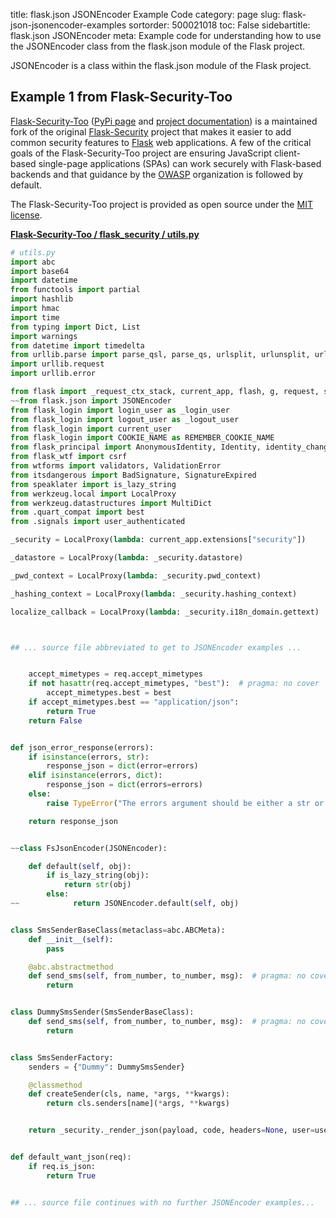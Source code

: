 title: flask.json JSONEncoder Example Code
category: page
slug: flask-json-jsonencoder-examples
sortorder: 500021018
toc: False
sidebartitle: flask.json JSONEncoder
meta: Example code for understanding how to use the JSONEncoder class from the flask.json module of the Flask project.


JSONEncoder is a class within the flask.json module of the Flask project.


## Example 1 from Flask-Security-Too
[Flask-Security-Too](https://github.com/Flask-Middleware/flask-security/)
([PyPi page](https://pypi.org/project/Flask-Security-Too/) and
[project documentation](https://flask-security-too.readthedocs.io/en/stable/))
is a maintained fork of the original
[Flask-Security](https://github.com/mattupstate/flask-security) project that
makes it easier to add common security features to [Flask](/flask.html)
web applications. A few of the critical goals of the Flask-Security-Too
project are ensuring JavaScript client-based single-page applications (SPAs)
can work securely with Flask-based backends and that guidance by the
[OWASP](https://owasp.org/) organization is followed by default.

The Flask-Security-Too project is provided as open source under the
[MIT license](https://github.com/Flask-Middleware/flask-security/blob/master/LICENSE).

[**Flask-Security-Too / flask_security / utils.py**](https://github.com/Flask-Middleware/flask-security/blob/master/flask_security/./utils.py)

```python
# utils.py
import abc
import base64
import datetime
from functools import partial
import hashlib
import hmac
import time
from typing import Dict, List
import warnings
from datetime import timedelta
from urllib.parse import parse_qsl, parse_qs, urlsplit, urlunsplit, urlencode
import urllib.request
import urllib.error

from flask import _request_ctx_stack, current_app, flash, g, request, session, url_for
~~from flask.json import JSONEncoder
from flask_login import login_user as _login_user
from flask_login import logout_user as _logout_user
from flask_login import current_user
from flask_login import COOKIE_NAME as REMEMBER_COOKIE_NAME
from flask_principal import AnonymousIdentity, Identity, identity_changed, Need
from flask_wtf import csrf
from wtforms import validators, ValidationError
from itsdangerous import BadSignature, SignatureExpired
from speaklater import is_lazy_string
from werkzeug.local import LocalProxy
from werkzeug.datastructures import MultiDict
from .quart_compat import best
from .signals import user_authenticated

_security = LocalProxy(lambda: current_app.extensions["security"])

_datastore = LocalProxy(lambda: _security.datastore)

_pwd_context = LocalProxy(lambda: _security.pwd_context)

_hashing_context = LocalProxy(lambda: _security.hashing_context)

localize_callback = LocalProxy(lambda: _security.i18n_domain.gettext)



## ... source file abbreviated to get to JSONEncoder examples ...


    accept_mimetypes = req.accept_mimetypes
    if not hasattr(req.accept_mimetypes, "best"):  # pragma: no cover
        accept_mimetypes.best = best
    if accept_mimetypes.best == "application/json":
        return True
    return False


def json_error_response(errors):
    if isinstance(errors, str):
        response_json = dict(error=errors)
    elif isinstance(errors, dict):
        response_json = dict(errors=errors)
    else:
        raise TypeError("The errors argument should be either a str or dict.")

    return response_json


~~class FsJsonEncoder(JSONEncoder):

    def default(self, obj):
        if is_lazy_string(obj):
            return str(obj)
        else:
~~            return JSONEncoder.default(self, obj)


class SmsSenderBaseClass(metaclass=abc.ABCMeta):
    def __init__(self):
        pass

    @abc.abstractmethod
    def send_sms(self, from_number, to_number, msg):  # pragma: no cover
        return


class DummySmsSender(SmsSenderBaseClass):
    def send_sms(self, from_number, to_number, msg):  # pragma: no cover
        return


class SmsSenderFactory:
    senders = {"Dummy": DummySmsSender}

    @classmethod
    def createSender(cls, name, *args, **kwargs):
        return cls.senders[name](*args, **kwargs)


    return _security._render_json(payload, code, headers=None, user=user)


def default_want_json(req):
    if req.is_json:
        return True


## ... source file continues with no further JSONEncoder examples...

```

